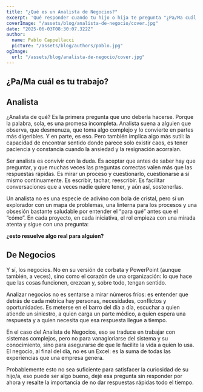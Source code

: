 ```yaml
---
title: "¿Qué es un Analista de Negocios?"
excerpt: 'Qué responder cuando tu hijo o hija te pregunta "¿Pa/Ma cuál es tu trabajo?"'
coverImage: "/assets/blog/analista-de-negocio/cover.jpg"
date: "2025-06-03T08:30:07.322Z"
author:
  name: Pablo Cappellacci
  picture: "/assets/blog/authors/pablo.jpg"
ogImage:
  url: "/assets/blog/analista-de-negocio/cover.jpg"
---
```


## ¿Pa/Ma cuál es tu trabajo?

## Analista

¿Analista de qué? Es la primera pregunta que uno debería hacerse. Porque la palabra, sola, es una promesa incompleta. Analista suena a alguien que observa, que desmenuza, que toma algo complejo y lo convierte en partes más digeribles. Y en parte, es eso. Pero también implica algo más sutil: la capacidad de encontrar sentido donde parece solo existir caos, es tener paciencia y constancia cuando la ansiedad y la resignación acorralan.

Ser analista es convivir con la duda. Es aceptar que antes de saber hay que preguntar, y que muchas veces las preguntas correctas valen más que las respuestas rápidas. Es mirar un proceso y cuestionarlo, cuestionarse a sí mismo continuamente. Es escribir, tachar, reescribir. Es facilitar conversaciones que a veces nadie quiere tener, y aún así, sostenerlas.

Un analista no es una especie de adivino con bola de cristal, pero sí un explorador con un mapa de problemas, una linterna para los procesos y una obsesión bastante saludable por entender el “para qué” antes que el “cómo”. En cada proyecto, en cada iniciativa, el rol empieza con una mirada atenta y sigue con una pregunta: 

**¿esto resuelve algo real para alguien?**

## De Negocios

Y sí, los negocios. No en su versión de corbata y PowerPoint (aunque también, a veces), sino como el corazón de una organización: lo que hace que las cosas funcionen, crezcan y, sobre todo, tengan sentido.

Analizar negocios no es sentarse a mirar números fríos: es entender que detrás de cada métrica hay personas, necesidades, conflictos y oportunidades. Es meterse en el barro del día a día, escuchar a quien atiende un siniestro, a quien carga un parte médico, a quien espera una respuesta y a quien necesita que esa respuesta llegue a tiempo.

En el caso del Analista de Negocios, eso se traduce en trabajar con sistemas complejos, pero no para vanagloriarse del sistema y su conocimiento, sino para asegurarse de que le facilite la vida a quien lo usa. El negocio, al final del día, no es un Excel: es la suma de todas las experiencias que una empresa genera.

Probablemente esto no sea suficiente para satisfacer la curiosidad de su hijo/a, eso puede ser algo bueno, dejé esa pregunta sin responder por ahora y resalte la importancia de no dar respuestas rápidas todo el tiempo.
